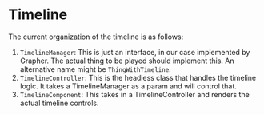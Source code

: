 # Timeline

The current organization of the timeline is as follows:

1. `TimelineManager`: This is just an interface, in our case implemented by Grapher. The actual thing to be played should implement this. An alternative name might be `ThingWithTimeline`.
2. `TimelineController`: This is the headless class that handles the timeline logic. It takes a TimelineManager as a param and will control that.
3. `TimelineComponent`: This takes in a TimelineController and renders the actual timeline controls.
